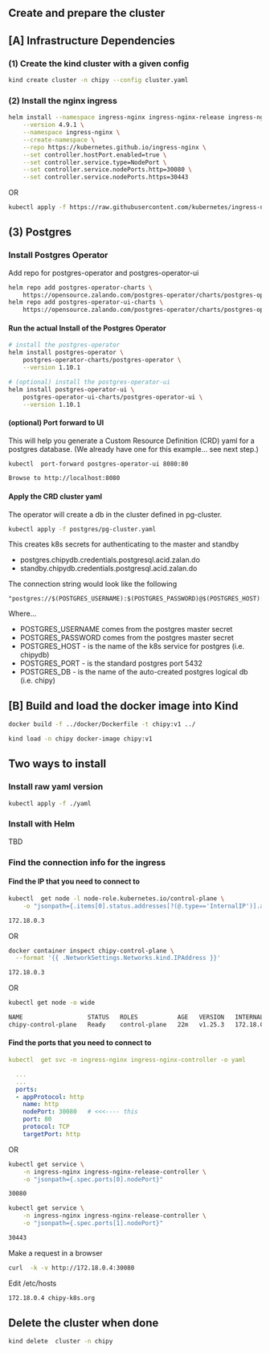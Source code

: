 ## Create and prepare the cluster


## [A] Infrastructure Dependencies

### (1) Create the kind cluster with a given config

```bash
kind create cluster -n chipy --config cluster.yaml
```


### (2) Install the nginx ingress


```bash
helm install --namespace ingress-nginx ingress-nginx-release ingress-nginx \
    --version 4.9.1 \
    --namespace ingress-nginx \
    --create-namespace \
    --repo https://kubernetes.github.io/ingress-nginx \
    --set controller.hostPort.enabled=true \
    --set controller.service.type=NodePort \
    --set controller.service.nodePorts.http=30080 \
    --set controller.service.nodePorts.https=30443 
```

OR

```bash
kubectl apply -f https://raw.githubusercontent.com/kubernetes/ingress-nginx/main/deploy/static/provider/kind/deploy.yaml
```

## (3) Postgres

### Install Postgres Operator

Add repo for postgres-operator and postgres-operator-ui
```bash
helm repo add postgres-operator-charts \
    https://opensource.zalando.com/postgres-operator/charts/postgres-operator
helm repo add postgres-operator-ui-charts \
    https://opensource.zalando.com/postgres-operator/charts/postgres-operator-ui
```

#### Run the actual Install of the Postgres Operator

```bash
# install the postgres-operator
helm install postgres-operator \
    postgres-operator-charts/postgres-operator \
    --version 1.10.1

# (optional) install the postgres-operator-ui 
helm install postgres-operator-ui \
    postgres-operator-ui-charts/postgres-operator-ui \
    --version 1.10.1
```

#### (optional) Port forward to UI 

This will help you generate a Custom Resource Definition (CRD) yaml for a postgres
database. (We already have one for this example... see next step.)

```bash
kubectl  port-forward postgres-operator-ui 8080:80

Browse to http://localhost:8080
```

#### Apply the CRD cluster yaml 

The operator will create a db in the cluster defined in pg-cluster.

```bash
kubectl apply -f postgres/pg-cluster.yaml
```

This creates k8s secrets for authenticating to the master and standby
- postgres.chipydb.credentials.postgresql.acid.zalan.do
- standby.chipydb.credentials.postgresql.acid.zalan.do

The connection string would look like the following
```
"postgres://$(POSTGRES_USERNAME):$(POSTGRES_PASSWORD)@$(POSTGRES_HOST):$(POSTGRES_PORT)/$(POSTGRES_DB)"
```
Where...
- POSTGRES_USERNAME comes from the postgres master secret
- POSTGRES_PASSWORD comes from the postgres master secret
- POSTGRES_HOST - is the name of the k8s service for postgres (i.e. chipydb)
- POSTGRES_PORT - is the standard postgres port 5432
- POSTGRES_DB - is the name of the auto-created postgres logical db (i.e. chipy)


## [B] Build and load the docker image into Kind

```bash
docker build -f ../docker/Dockerfile -t chipy:v1 ../

kind load -n chipy docker-image chipy:v1
```

## Two ways to install

### Install raw yaml version

```bash
kubectl apply -f ./yaml 
```

### Install with Helm

TBD

### Find the connection info for the ingress


#### Find the IP that you need to connect to

```bash
kubectl  get node -l node-role.kubernetes.io/control-plane \
    -o "jsonpath={.items[0].status.addresses[?(@.type=='InternalIP')].address}"

172.18.0.3
```

OR

```bash
docker container inspect chipy-control-plane \
  --format '{{ .NetworkSettings.Networks.kind.IPAddress }}'

172.18.0.3
```

OR

```bash
kubectl get node -o wide
```

```bash
NAME                  STATUS   ROLES           AGE   VERSION   INTERNAL-IP   EXTERNAL-IP   OS-IMAGE             KERNEL-VERSION      CONTAINER-RUNTIME
chipy-control-plane   Ready    control-plane   22m   v1.25.3   172.18.0.4    <none>        Ubuntu 22.04.1 LTS   5.15.0-94-generic   containerd://1.6.9
```

#### Find the ports that you need to connect to


```yaml
kubectl  get svc -n ingress-nginx ingress-nginx-controller -o yaml
```

```yaml
  ...
  ...
  ports:
  - appProtocol: http
    name: http
    nodePort: 30080   # <<<---- this
    port: 80
    protocol: TCP
    targetPort: http
```

OR 

```bash
kubectl get service \
    -n ingress-nginx ingress-nginx-release-controller \
    -o "jsonpath={.spec.ports[0].nodePort}"

30080

kubectl get service \
    -n ingress-nginx ingress-nginx-release-controller \
    -o "jsonpath={.spec.ports[1].nodePort}"

30443
```

Make a request in a browser

```bash
curl  -k -v http://172.18.0.4:30080
```

Edit /etc/hosts
```bash
172.18.0.4 chipy-k8s.org
```


## Delete the cluster when done

```bash
kind delete  cluster -n chipy
```



